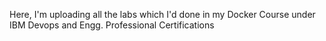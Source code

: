 
Here, I'm uploading all the labs which I'd done in my Docker Course under IBM Devops and Engg. Professional Certifications